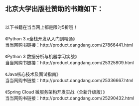 ## 北京大学出版社赞助的书籍如下：

<br>
以下书籍在当当网上都是限时5折哦！
<br><br>
《Python 3.x全栈开发从入门到精通》  <br>
当当网购书链接：http://product.dangdang.com/27866441.html
<br><br>
《Python 3 数据分析与机器学习实战》  <br>
当当网购书链接：http://product.dangdang.com/25325809.html
<br><br>
《Java核心技术及面试指南》  <br>
当当网购书链接：http://product.dangdang.com/25336667.html
<br><br>
《Spring Cloud 微服务架构开发实战（全新升级版）》  <br>
当当网购书链接：http://product.dangdang.com/25290432.html


